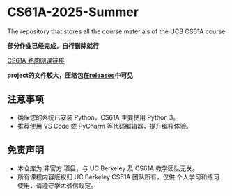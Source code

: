 # CS61A-2025-Summer
The repository that stores all the course materials of the UCB CS61A course

**部分作业已经完成，自行删除就行**

[CS61A 熟肉网课链接](https://www.bilibili.com/video/BV1sy411z7nA/?spm_id_from=333.337.search-card.all.click)

**project的文件较大，压缩包在[releases](https://github.com/Sylgrk/CS61A-2025-Summer/releases)中可见**

## 注意事项
- 确保您的系统已安装 Python，CS61A 主要使用 Python 3。
- 推荐使用 VS Code 或 PyCharm 等代码编辑器，提升编程体验。
## 免责声明
- 本仓库为 非官方 项目，与 UC Berkeley 及 CS61A 教学团队无关。
- 所有课程内容版权归 UC Berkeley CS61A 团队所有，仅供 个人学习和练习 使用，请遵守学术诚信规定。
